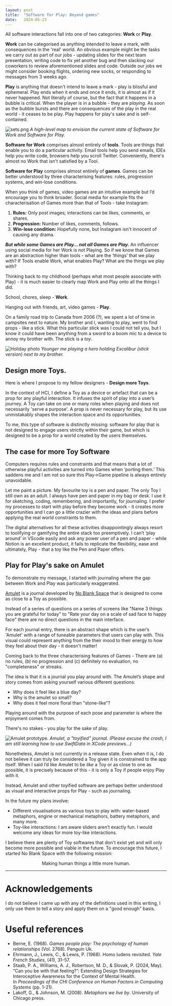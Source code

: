 ```yaml
---
layout: post
title:  "Software for Play: Beyond games"
date:   2024-05-23
---
```


All software interactions fall into one of two categories: **Work** or **Play**. 

**Work** can be categorised as anything intended to leave a mark, with consequences in the 'real' world. An obvious example might be the tasks we carry out as part of our jobs - updating slides for the next team presentation, writing code to fix yet another bug and then slacking our coworkers to review aforementioned slides and code. Outside our jobs we might consider booking flights, ordering new socks, or responding to messages from 3 weeks ago. 

**Play** is anything that doesn't intend to leave a mark - play is blissful and ephemeral. Play ends when it ends and once it ends, it is almost as if it never happened. Not literally of course, but the fact that it happens in a bubble is critical. When the player is in a bubble - they are *playing*. As soon as the bubble bursts and there are consequences of the play in the real world - it ceases to be play. Play happens for play's sake and is self-contained. 

![sets.png](/assets/images/sets.png)
*A high-level map to envision the current state of Software for Work and Software for Play.*

**Software for Work** comprises almost entirely of **tools**. Tools are things that enable you to do a particular activity. Email tools help you send emails, IDEs help you write code, browsers help you scroll Twitter. Conveniently, there's almost no Work that isn't satisfied by a Tool.

**Software for Play** comprises almost entirely of **games**. Games can be better understood by three characterising features: rules, progression systems, and win-lose conditions. 

When you think of games, video games are an intuitive example but I’d encourage you to think broader. Social media for example fits the characterisation of Games more than that of Tools - take Instagram:
1. **Rules:** Only post images; interactions can be likes, comments, or shares.
2. **Progression:** Number of likes, comments, follows. 
3. **Win-lose condition:** Hopefully none, but Instagram isn't innocent of causing any drama.

***But while some Games are Play… not all Games are Play.*** An influencer using social media for her Work is not Playing. So if we know that Games are an abstraction higher than tools - what are the ‘things’ that we play with? If Tools enable Work, what enables Play? What are the things we play with?

Thinking back to my childhood (perhaps what most people associate with Play) - it is much easier to clearly map Work and Play onto all the things I did. 

School, chores, sleep - **Work**.

Hanging out with friends, art, video games - **Play**.

On a family road trip to Canada from 2006 (?), we spent a lot of time in campsites next to nature. My brother and I, wanting to play, went to find props - like a stick. What this particular stick was I could not tell you, but I know it could have been anything from a sword to a boom mic to a device to annoy my brother with. The stick is a *toy*.

![Holiday photo](/assets/images/stickboys.png)
*Younger me playing a hero holding Excalibur (stick version) next to my brother.*
## Design more Toys.

Here is where I propose to my fellow designers - **Design more Toys**. 

In the context of HCI, I define a Toy as a device or artefact that can be a prop for any playful interaction. It infuses the spirit of play into a user’s journey. A Toy can take on one or many roles when playing and does not necessarily 'serve a purpose'. A prop is never necessary for play, but its use unmistakably shapes the interaction space and its opportunities.

To me, this type of software is distinctly missing: software for play that is not designed to engage users strictly within their game, but which is designed to be a prop for a world created by the users themselves.
## The case for more Toy Software
Computers requires rules and constraints and that means that a lot of otherwise playful activities are turned into Games when ‘porting them.’ This saddens me and I am not so sure this Play->Game pipeline is always entirely unavoidable.

Let me paint a picture. My favourite toy is a pen and paper. The only Toy I still own as an adult. I always have pen and paper in my bag or desk. I use it for sketching, coding, remembering, and importantly, for journaling. I prefer my processes to start with play before they become work - it creates more opportunities and I can go a little crazier with the ideas and plans before applying the real world constraints to them. 

The digital alternatives for all these activities disappointingly always resort to toolifying or gamifying the entire stack too preemptively. I can’t ‘play around’ in VScode easily and ask any power user of a pen and paper - while Notion is an excellent product, it fails to replicate the flexibility, ease and ultimately, Play - that a toy like the Pen and Paper offers.

## Play for Play's sake on Amulet

To demonstrate my message, I started with journaling where the gap between Work and Play was particularly exaggerated.

[Amulet](https://noblank.space/work/amulet) is a journal developed by [No Blank Space](https://noblank.space/) that is designed to come as close to a Toy as possible. 

Instead of a series of questions on a series of screens like "Name 3 things you are grateful for today" to "Rate your day on a scale of sad face to happy face" there are no direct questions in the main interface. 

For each journal entry, there is an abstract shape which is the user’s 'Amulet' with a range of tuneable parameters that users can play with. This visual could represent anything from the their mood to their energy to how they feel about their day - it doesn't matter! 

Coming back to the three characterising features of Games - There are (a) no rules, (b) no progression and (c) definitely no evaluation, no "completeness" or streaks.

The idea is that it is a journal you play around with. The Amulet’s shape and story comes from asking yourself various different questions:

- Why does it feel like a blue day?
- Why is the amulet so small?
- Why does it feel more floral than "stone-like"?

Playing around with the purpose of each pose and parameter is where the enjoyment comes from. 

There's no stakes - you play for the sake of play.

![Amulet prototype.](/assets/images/amuletprototype.gif)
*Amulet, a "toyified" journal. (Please excuse the crash, I am still learning how to use SwiftData in XCode previews...)*

Nonetheless, Amulet is not currently in a release state. Even when it is, I do not believe it can truly be considered a Toy given it is constrained to the app itself. When I said I’d like Amulet to be *like* a Toy or as close to one as possible, it is precisely because of this - it is only a Toy if people enjoy Play with it. 

Instead, Amulet and other toyified software are perhaps better understood as visual and interactive props for Play - such as journaling.

In the future my plans involve: 
- Different visualisations as various toys to play with: water-based metaphors, engine or mechanical metaphors, battery metaphors, and many more.
- Toy-like interactions: I am aware sliders aren’t exactly fun. I would welcome any ideas for more toy-like interactions.

I believe there are plenty of Toy softwares that don't exist yet and will only become more possible and viable in the future. To encourage this future, I started No Blank Space with the following mission: 

<p style="text-align: center">Making human things a little more human.</p>



<hr>

# Acknowledgements
I do not believe I came up with any of the definitions used in this writing, I only use them to tell a story and apply them on a "good enough" basis. 

# Useful references 
- Berne, E. (1968). _Games people play: The psychology of human relationships_ (Vol. 2768). Penguin Uk.
- Ehrmann, J., Lewis, C., & Lewis, P. (1968). Homo ludens revisited. _Yale French Studies_, (41), 31-57.
- Staab, P. A., Williams, A. J., Robertson, M. D., & Slovak, P. (2024, May). “Can you be with that feeling?”: Extending Design Strategies for Interoceptive Awareness for the Context of Mental Health. In _Proceedings of the CHI Conference on Human Factors in Computing Systems_ (pp. 1-21).
- Lakoff, G., & Johnson, M. (2008). _Metaphors we live by_. University of Chicago press.